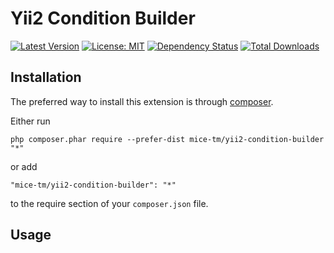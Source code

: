Yii2 Condition Builder
====================

[![Latest Version](https://img.shields.io/github/tag/mice-tm/yii2-condition-builder.svg?style=flat-square&label=release)](https://github.com/mice-tm/yii2-condition-builder/releases)
[![License: MIT](https://img.shields.io/badge/License-MIT-yellow.svg)](https://opensource.org/licenses/MIT)
[![Dependency Status](https://www.versioneye.com/user/projects/5a2025600fb24f0018f8c517/badge.svg?style=flat-square)](https://www.versioneye.com/user/projects/5a2025600fb24f0018f8c517)
[![Total Downloads](https://img.shields.io/packagist/dt/mice-tm/yii2-condition-builder.svg?style=flat-square)](https://packagist.org/packages/mice-tm/yii2-condition-builder)


Installation
------------

The preferred way to install this extension is through [composer](http://getcomposer.org/download/).

Either run

```
php composer.phar require --prefer-dist mice-tm/yii2-condition-builder "*"
```

or add

```
"mice-tm/yii2-condition-builder": "*"
```

to the require section of your `composer.json` file.


Usage
-----

